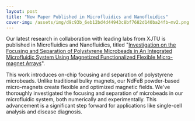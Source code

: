 ```yaml
---
layout: post
title: "New Paper Published in Microfluidics and Nanofluidics"
cover-img: /assets/img/d9c93b_6eb12bd4d44943c8bf7682d140ba24fb~mv2.png
---
```

Our latest research in collaboration with leading labs from XJTU is published in Microfluidics and Nanofluidics, titled "[Investigation on the Focusing and Separation of Polystyrene Microbeads in An Integrated Microfluidic System Using Magnetized Functionalized Flexible Micro-magnet Arrays](https://link.springer.com/article/10.1007/s10404-024-02749-5)".

  

This work introduces on-chip focusing and separation of polystyrene microbeads. Unlike traditional bulky magnets, our NdFeB powder-based micro-magnets create flexible and optimized magnetic fields. We've thoroughly investigated the focusing and separation of microbeads in our microfluidic system, both numerically and experimentally. This advancement is a significant step forward for applications like single-cell analysis and disease diagnosis.